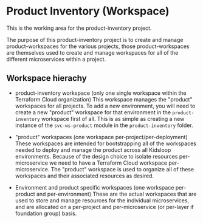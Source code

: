 # Product Inventory (Workspace)

This is the working area for the product-inventory project.

The purpose of this product-inventory project is to create and manage product-workspaces for the various projects, those product-workspaces are themselves used to create and manage workspaces for all of the different microservices within a project.

## Workspace hierachy

* product-inventory workspace (only one single workspace within the Terraform Cloud organization)
    This workspace manages the "product" workspaces for all projects. To add a new environment, you will need to create a new "product" workspace for that environment in the `product-inventory` workspace first of all. This is as simple as creating a new instance of the `svc-ws-product` module in the `product-inventory` folder.

* "product" workspaces (one workspace per-project/per-deployment)
    These workspaces are intended for bootstrapping all of the workspaces needed to deploy and manage the product across all Kidsloop environments. Because of the design choice to isolate resources per-microservice we need to have a Terraform Cloud workspace per-microservice. The "product" workspace is used to organize all of these workspaces and their associated resources as desired.

* Environment and product specific workspaces (one workspace per-product and per-environment)
    These are the actual workspaces that are used to store and manage resources for the individual microservices, and are allocated on a per-project and per-microservice (or per-layer if foundation group) basis.
